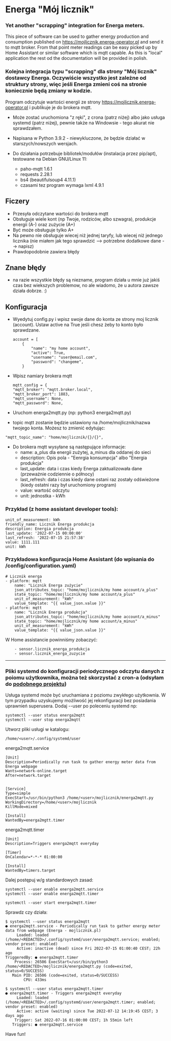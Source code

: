 # Energa "Mój licznik"

### Yet another "scrapping" integration for Energa meters.

This piece of software can be used to gather energy production and consumption published on https://mojlicznik.energa-operator.pl and send it to mqtt broker. From that point meter readings can be easy picked up by Home Assistant or similar software which is mqtt capable. As this is "local" application the rest od the documentation will be provided in polish. 


### Kolejna integracja typu "scrapping" dla strony "Mój licznik" dostawcy Energa. Oczywiście wszystko jest zależne od struktury strony, więc jeśli Energa zmieni coś na stronie koniecznie będą zmiany w kodzie.


Program odczytuje wartości energii ze strony https://mojlicznik.energa-operator.pl i publikuje je do brokera mqtt.

- Może zostać uruchomiona "z ręki", z crona (patrz niżej) albo jako usługa systemd (patrz niżej), pewnie także na Windowsie - tego akurat nie sprawdzałem.

- Napisana w Python 3.9.2 - niewykluczone, że będzie działać w starszych/nowszych wersjach.

- Do działania potrzebuje bibliotek/modułów (instalacja przez pip/apt), testowane na Debian GNU/Linux 11:
  - paho-mqtt 1.6.1
  - requests 2.28.1
  - bs4 (beautifulsoup4 4.11.1)
  - czasami tez program wymaga lxml 4.9.1

## Ficzery

- Przesyła odczytane wartości do brokera mqtt    
- Obsługuje wiele kont (np Twoje, rodziców, albo szwagra), produkcje energii (A-) oraz zużycie (A+)
- Być może obsługuje tylko A+
- Na pewno nie obsługuje wiecej niż jednej taryfy, lub wiecej niż jednego licznika (nie miałem jak tego sprawdzić --> potrzebne dodatkowe dane --> napisz)
- Prawdopodobnie zawiera błędy

## Znane błędy

- na razie wszystkie błędy są niezname, program działa u mnie już jakiś czas bez wiekszych problemow, no ale wiadomo, że u autora zawsze działa dobrze. :)

## Konfiguracja


- Wyedytuj config.py i wpisz swoje dane do konta ze strony moj licznik (account). Ustaw active na True jeśli chesz żeby to konto było sprawdzane.

    ```
    account = [
        {
            "name": "my home account",
            "active": True,
            "username": "user@email.com",
            "password": "changeme",
        }
    ```

- Wpisz namiary brokera mqtt
    ```
    mqtt_config = {
    "mqtt_broker": "mqtt.broker.local",
    "mqtt_broker_port": 1883,
    "mqtt_username": None,
    "mqtt_password": None,

    ```
- Uruchom energa2mqtt.py (np: python3 energa2mqtt.py)
- topic mqtt zostanie będzie ustawiony na /home/mojlicznik/nazwa twojego konta. Możesz to zmienić edytując:

```
"mqtt_topic_name": "home/mojlicznik/{}/{}",
```
- Do brokera mqtt wysyłane są następujące informacje:
  - name: a_plus dla energii zużytej, a_minus dla oddanej do sieci
  - description: Opis pola - "Eenrgia konsumpcja" albo "Energia produkcja"
  - last_update: data i czas kiedy Energa zaktualizowała dane (przeważnie codziennie o północy)
  - last_refresh: data i czas kiedy dane ostani raz zostały odświeżone (kiedy ostatni razy był uruchomiony program)
  - value: wartość odczytu
  - unit: jednostka - kWh

### Przykład (z home assistant developer tools):

```
unit_of_measurement: kWh
friendly_name: Licznik Energa produkcja
description: Energia produkcja
last_update: '2022-07-15 00:00:00'
last_refresh: '2022-07-15 21:57:38'
value: 1111.111
unit: kWh
```

 ### Przykładowa konfiguracja Home Assistant (do wpisania do /config/configuration.yaml)

```
# Licznik energa    
- platform: mqtt
    name: "Licznik Energa zużycie"
    json_attributes_topic: "home/mojlicznik/my home account/a_plus"
    state_topic: "home/mojlicznik/my home account/a_plus"
    unit_of_measurement: "kWh"
    value_template: "{{ value_json.value }}"
- platform: mqtt
    name: "Licznik Energa produkcja"
    json_attributes_topic: "home/mojlicznik/my home account/a_minus"
    state_topic: "home/mojlicznik/my home account/a_minus"
    unit_of_measurement: "kWh"
    value_template: "{{ value_json.value }}"
```

W Home assistancie powinniśmy zobaczyć:
```
    - sensor.licznik_energa_produkcja
    - sensor.licznik_energa_zuzycie
```

---

### Pliki systemd do konfiguracji periodycznego odczytu danych z poiomu użytkownika, można też skorzystać z cron-a (odsyłam do [podobnego projektu](https://github.com/PapuutekAPT/Energa-HomeAssistant-Integration#automatyczne-uruchanianie-skryptu))


Usługa systemd może być uruchamiana z poziomu zwykłego użytkownia. W tym przypadku uzyskujemy możliwość jej rekonfiguracji bez posiadania uprawnień superusera. Dodaj --user po poleceniu systemd np:

```
systemctl --user status energa2mqtt
systemctl --user stop energa2mqtt

```
Utworz pliki usługi w katalogu:

```
/home/<user>/.config/systemd/user
```

energa2mqtt.service
```
[Unit]
Description=Periodically run task to gather energy meter data from Energa webpage
Wants=network-online.target
After=network.target


[Service]
Type=simple
ExecStart=/usr/bin/python3 /home/<user>/mojlicznik/energa2mqtt.py
WorkingDirectory=/home/<user>/mojlicznik
KillMode=mixed

[Install]
WantedBy=energa2mgtt.timer
```

energa2mqtt.timer
```
[Unit]
Description=Triggers energa2mqtt everyday

[Timer]
OnCalendar=*-*-* 01:00:00

[Install]
WantedBy=timers.target

```

Dalej postępuj w/g standardowych zasad:
```
systemctl --user enable energa2mqtt.service
systemctl --user enable energa2mqtt.timer

systemctl --user start energa2mqtt.timer

```
Sprawdz czy działa:

```
$ systemctl --user status energa2mqtt
● energa2mqtt.service - Periodically run task to gather energy meter data from webpage (Energa - mojlicznik.pl)
     Loaded: loaded (/home/<REDACTED>/.config/systemd/user/energa2mqtt.service; enabled; vendor preset: enabled)
     Active: inactive (dead) since Fri 2022-07-15 01:00:40 CEST; 22h ago
TriggeredBy: ● energa2mqtt.timer
    Process: 26506 ExecStart=/usr/bin/python3 /home/<REDACTED>/mojlicznik/energa2mqtt.py (code=exited, status=0/SUCCESS)
   Main PID: 26506 (code=exited, status=0/SUCCESS)
        CPU: 433ms

$ systemctl --user status energa2mqtt.timer
● energa2mqtt.timer - Triggers energa2mqtt everyday
     Loaded: loaded (/home/<REDACTED>/.config/systemd/user/energa2mqtt.timer; enabled; vendor preset: enabled)
     Active: active (waiting) since Tue 2022-07-12 14:19:45 CEST; 3 days ago
    Trigger: Sat 2022-07-16 01:00:00 CEST; 1h 55min left
   Triggers: ● energa2mqtt.service

```
Have fun!
